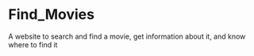 # Find_Movies
A website to search and find a movie, get information about it, and know where to find it
